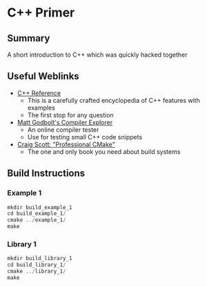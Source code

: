 # C++ Primer 

## Summary 

A short introduction to C++ which was quickly hacked together

## Useful Weblinks

- [C++ Reference](https://en.cppreference.com/)
  - This is a carefully crafted encyclopedia of C++ features with examples
  - The first stop for any question 
- [Matt Godbolt's Compiler Explorer](https://godbolt.org/) 
  - An online compiler tester
  - Use for testing small C++ code snippets
- [Craig Scott: "Professional CMake"](https://crascit.com/professional-cmake/)    
  - The one and only book you need about build systems 

## Build Instructions

### Example 1 

```c++
mkdir build_example_1
cd build_example_1/
cmake ../example_1/
make
```

### Library 1 

```c++
mkdir build_library_1
cd build_library_1/
cmake ../library_1/
make
```